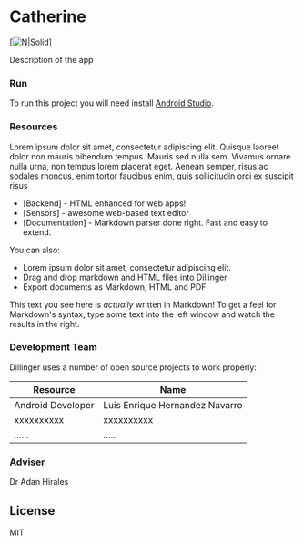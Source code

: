 # Catherine

[![N|Solid](http://www.maestriasenensenada.mx/images/modulos/cetys_universidad-logo.png)]

Description of the app

### Run
To run this project you will need install [Android Studio](http://www.maestriasenensenada.mx/images/modulos/cetys_universidad-logo.png).

### Resources

Lorem ipsum dolor sit amet, consectetur adipiscing elit. Quisque laoreet dolor non mauris bibendum tempus. Mauris sed nulla sem. Vivamus ornare nulla urna, non tempus lorem placerat eget. Aenean semper, risus ac sodales rhoncus, enim tortor faucibus enim, quis sollicitudin orci ex suscipit risus

* [Backend] - HTML enhanced for web apps!
* [Sensors] - awesome web-based text editor
* [Documentation] - Markdown parser done right. Fast and easy to extend.

You can also:
  - Lorem ipsum dolor sit amet, consectetur adipiscing elit.
  - Drag and drop markdown and HTML files into Dillinger
  - Export documents as Markdown, HTML and PDF


This text you see here is *actually* written in Markdown! To get a feel for Markdown's syntax, type some text into the left window and watch the results in the right.

### Development Team

Dillinger uses a number of open source projects to work properly:

| Resource | Name |
| ------ | ------ |
| Android Developer | Luis Enrique Hernandez Navarro |
| xxxxxxxxxx | xxxxxxxxxx |
| ...... | ..... |


### Adviser

Dr Adan Hirales



License
----

MIT



